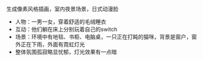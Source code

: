 生成像素风格插画，室内夜景场景，日式动漫脸
- 人物：一男一女，穿着舒适的毛绒睡衣
- 互动：他们躺在床上分别玩着自己的switch
- 场景：环境中有地毯、书柜、电脑桌，一只正在打盹的猫咪，背景是窗户，窗外正在下雨，外面有霓虹灯光
- 整体氛围孤寂略显忧郁，灯光效果有一点暗